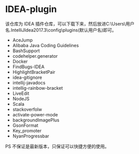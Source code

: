 # IDEA-plugin

该仓库为 IDEA 插件仓库，可以下载下来，然后放进C:\Users\用户名\.IntelliJIdea2017.3\config\plugins(默认用户名)即可。

* AceJump
* Alibaba Java Coding Guidelines
* BashSupport
* codehelper.generator
* Docker
* FindBugs-IDEA
* HighlightBracketPair
* idea-gitignore
* intellij-javadocs
* intellig-rainbow-bracket
* LiveEdit
* NodeJS
* Scala
* stackoverfolw
* activate-power-mode
* backgroundImagePlus
* GsonFormat
* Key_promoter
* NyanProgressbar



PS 不保证是最新版本，只保证可以快捷方便的使用。
